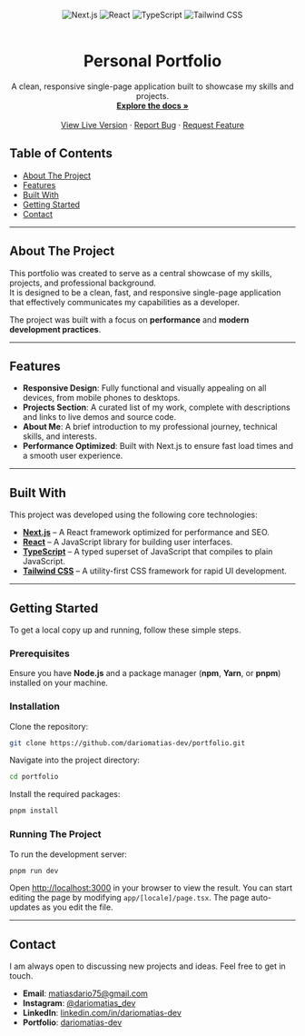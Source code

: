 <br>
<div align="center">
<img src="https://img.shields.io/badge/Next-black?style=for-the-badge&logo=next.js&logoColor=white" alt="Next.js">
<img src="https://img.shields.io/badge/React-20232A?style=for-the-badge&logo=react&logoColor=61DAFB" alt="React">
<img src="https://img.shields.io/badge/TypeScript-007ACC?style=for-the-badge&logo=typescript&logoColor=white" alt="TypeScript">
<img src="https://img.shields.io/badge/Tailwind_CSS-38B2AC?style=for-the-badge&logo=tailwind-css&logoColor=white" alt="Tailwind CSS">
</div>
<br>

<h1 align="center">Personal Portfolio</h1>

<p align="center">
A clean, responsive single-page application built to showcase my skills and projects.
<br>
<a href="#about-the-project"><strong>Explore the docs »</strong></a>
<br>
<br>
<a href="https://dariomatias-dev.com">View Live Version</a>
·
<a href="https://github.com/dariomatias-dev/portfolio/issues">Report Bug</a>
·
<a href="https://github.com/dariomatias-dev/portfolio/issues">Request Feature</a>
</p>

## Table of Contents

- [About The Project](#about-the-project)
- [Features](#features)
- [Built With](#built-with)
- [Getting Started](#getting-started)
- [Contact](#contact)

---

## About The Project

This portfolio was created to serve as a central showcase of my skills, projects, and professional background.  
It is designed to be a clean, fast, and responsive single-page application that effectively communicates my capabilities as a developer.

The project was built with a focus on **performance** and **modern development practices**.

---

## Features

- **Responsive Design**: Fully functional and visually appealing on all devices, from mobile phones to desktops.
- **Projects Section**: A curated list of my work, complete with descriptions and links to live demos and source code.
- **About Me**: A brief introduction to my professional journey, technical skills, and interests.
- **Performance Optimized**: Built with Next.js to ensure fast load times and a smooth user experience.

---

## Built With

This project was developed using the following core technologies:

- **[Next.js](https://nextjs.org/)** – A React framework optimized for performance and SEO.
- **[React](https://reactjs.org/)** – A JavaScript library for building user interfaces.
- **[TypeScript](https://www.typescriptlang.org/)** – A typed superset of JavaScript that compiles to plain JavaScript.
- **[Tailwind CSS](https://tailwindcss.com/)** – A utility-first CSS framework for rapid UI development.

---

## Getting Started

To get a local copy up and running, follow these simple steps.

### Prerequisites

Ensure you have **Node.js** and a package manager (**npm**, **Yarn**, or **pnpm**) installed on your machine.

### Installation

Clone the repository:

```sh
git clone https://github.com/dariomatias-dev/portfolio.git
```

Navigate into the project directory:

```sh
cd portfolio
```

Install the required packages:

```sh
pnpm install
```

### Running The Project

To run the development server:

```sh
pnpm run dev
```

Open [http://localhost:3000](http://localhost:3000) in your browser to view the result.
You can start editing the page by modifying `app/[locale]/page.tsx`. The page auto-updates as you edit the file.

---

## Contact

I am always open to discussing new projects and ideas.
Feel free to get in touch.

- **Email**: [matiasdario75@gmail.com](mailto:matiasdario75@gmail.com)
- **Instagram**: [@dariomatias_dev](https://instagram.com/dariomatias_dev)
- **LinkedIn**: [linkedin.com/in/dariomatias-dev](https://linkedin.com/in/dariomatias-dev)
- **Portfolio**: [dariomatias-dev](https://dariomatias-dev.com)
